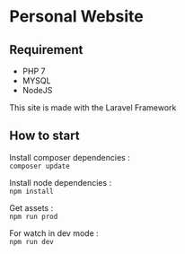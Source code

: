 # Personal Website

## Requirement

- PHP 7
- MYSQL
- NodeJS

This site is made with the Laravel Framework

## How to start

Install composer dependencies : \
``composer update``

Install node dependencies : \
``npm install``

Get assets : \
``npm run prod``

For watch in dev mode : \
``npm run dev``


